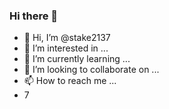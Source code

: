 ### Hi there 👋
- 👋 Hi, I’m @stake2137
- 👀 I’m interested in ...
- 🌱 I’m currently learning ...
- 💞️ I’m looking to collaborate on ...
- 📫 How to reach me ...
- 7
<!--
**Themanhdh/themanhdh** is a ✨ _special_ ✨ repository because its `README.md` (this file) appears on your GitHub profile.


